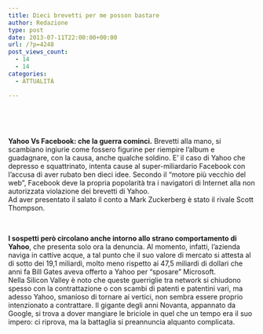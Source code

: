 ```yaml
---
title: Dieci brevetti per me posson bastare
author: Redazione
type: post
date: 2013-07-11T22:00:00+00:00
url: /?p=4248
post_views_count:
  - 14
  - 14
categories:
  - ATTUALITÀ

---
```

&nbsp;

&nbsp;

**Yahoo Vs Facebook: che la guerra cominci.** Brevetti alla mano, si scambiano ingiurie come fossero figurine per riempire l&#8217;album e guadagnare, con la causa, anche qualche soldino. E&#8217; il caso di Yahoo che depresso e squattrinato, intenta cause al super-miliardario Facebook con l&#8217;accusa di aver rubato ben dieci idee. Secondo il &ldquo;motore pi&ugrave; vecchio del web&rdquo;, Facebook deve la propria popolarit&agrave; tra i navigatori di Internet alla non autorizzata violazione dei brevetti di Yahoo.  
Ad aver presentato il salato il conto a Mark Zuckerberg &egrave; stato il rivale Scott Thompson.

&nbsp;

**I sospetti per&ograve; circolano anche intorno allo strano comportamento di Yahoo**, che presenta solo ora la denuncia. Al momento, infatti, l&#8217;azienda naviga in cattive acque, a tal punto che il suo valore di mercato si attesta al di sotto dei 19,1 miliardi, molto meno rispetto ai 47,5 miliardi di dollari che anni fa Bill Gates aveva offerto a Yahoo per &ldquo;sposare&rdquo; Microsoft.  
Nella Silicon Valley &egrave; noto che queste guerriglie tra network si chiudono spesso con la contrattazione o con scambi di patenti e patentini vari, ma adesso Yahoo, smanioso di tornare ai vertici, non sembra essere proprio intenzionato a contrattare. Il gigante degli anni Novanta, appannato da Google, si trova a dover mangiare le briciole in quel che un tempo era il suo impero: ci riprova, ma la battaglia si preannuncia alquanto complicata.

&nbsp;

&nbsp;